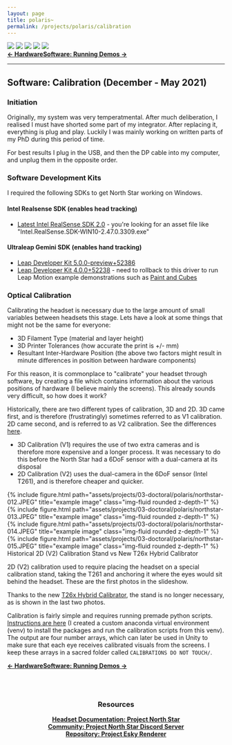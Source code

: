 ```yaml
---
layout: page
title: polaris~
permalink: /projects/polaris/calibration
---
```

<div class="caption">
    <a href="https://www.microsoft.com/en-gb/windows/"><img src="https://img.shields.io/badge/Platform-Windows-yellow?style=flat-square&logo=windows"></a>
    <a href="https://unity.com/"><img src="https://img.shields.io/badge/Environment-Unity%20&%20Pd-orange?style=flat-square&logo=unity&logoColor=white"></a>
    <a href="https://doi.org/10.21428/92fbeb44.8abb9ce6"><img src="https://img.shields.io/badge/Publication-NIME-green?style=flat-square&logo=readthedocs&logoColor=white"></a>
    <a href="https://github.com/sambilbow/polaris/wiki"><img src="https://img.shields.io/badge/Guide-Wiki-red?style=flat-square&logo=todoist&logoColor=white"></a>
    <a href="https://github.com/sambilbow/polaris/"><img src="https://img.shields.io/badge/Code-GitHub-blue?style=flat-square&logo=github&logoColor=white"></a>
</div>
<b style="text-align: center;" id="bottom-nav"><a href="hardware.html">← Hardware</a><a href="demos.html">Software: Running Demos →</a></b>
<hr class="rounded">

## Software: Calibration (December - May 2021)
### Initiation
Originally, my system was very temperatmental. After much deliberation, I realised I must have shorted some part of my integrator. After replacing it, everything is plug and play. Luckily I was mainly working on written parts of my PhD during this period of time.

For best results I plug in the USB, and then the DP cable into my computer, and unplug them in the opposite order. 

### Software Development Kits
I required the following SDKs to get North Star working on Windows.

#### Intel Realsense SDK (enables head tracking)
- [Latest Intel RealSense SDK 2.0](https://github.com/IntelRealSense/librealsense/releases) - you're looking for an asset file like "Intel.RealSense.SDK-WIN10-2.47.0.3309.exe"


#### Ultraleap Gemini SDK (enables hand tracking)
- [Leap Developer Kit 5.0.0-preview+52386](https://developer.leapmotion.com/tracking-software-download)
- [Leap Developer Kit 4.0.0+52238](https://github.com/leapmotion/UnityModules/tree/feat-multi-device/Multidevice%20Service) - need to rollback to this driver to run Leap Motion example demonstrations such as [Paint and Cubes](https://drive.google.com/drive/u/0/folders/1o6NCmuz8T7k9R7Mh66pI_O3nZSzBuHJP)


### Optical Calibration

Calibrating the headset is necessary due to the large amount of small variables between headsets this stage. Lets have a look at some things that might not be the same for everyone:

- 3D Filament Type (material and layer height)
- 3D Printer Tolerances (how accurate the print is +/- mm)
- Resultant Inter-Hardware Position (the above two factors might result in minute differences in position between hardware components)

For this reason, it is commonplace to "calibrate" your headset through software, by creating a file which contains information about the various positions of hardware (I believe mainly the screens). This already sounds very difficult, so how does it work?

Historically, there are two different types of calibration, 3D and 2D. 3D came first, and is therefore (frustratingly) sometimes referred to as V1 calibration. 2D came second, and is referred to as V2 calibration. See the differences [here](https://docs.projectnorthstar.org/calibration/getting-started).

- 3D Calibration (V1) requires the use of two extra cameras and is therefore more expensive and a longer process. It was necessary to do this before the North Star had a 6DoF sensor with a dual-camera at its disposal
- 2D Calibration (V2) uses the dual-camera in the 6DoF sensor (Intel T261), and is therefore cheaper and quicker.

<div class="row">
    <div class="col-sm mt-2 mt-md-0">
        {% include figure.html path="assets/projects/03-doctoral/polaris/northstar-012.JPEG" title="example image" class="img-fluid rounded z-depth-1" %}
    </div>
    <div class="col-sm mt-2 mt-md-0">
        {% include figure.html path="assets/projects/03-doctoral/polaris/northstar-013.JPEG" title="example image" class="img-fluid rounded z-depth-1" %}
    </div>
</div>
<div class="row">
    <div class="col-sm mt-2 mt-md-0">
        {% include figure.html path="assets/projects/03-doctoral/polaris/northstar-014.JPEG" title="example image" class="img-fluid rounded z-depth-1" %}
    </div>
    <div class="col-sm mt-2 mt-md-0">
        {% include figure.html path="assets/projects/03-doctoral/polaris/northstar-015.JPEG" title="example image" class="img-fluid rounded z-depth-1" %}
    </div>
</div>
<div class = "caption">
    Historical 2D (V2) Calibration Stand vs New T26x Hybrid Calibrator
</div>

2D (V2) calibration used to require placing the headset on a special calibration stand, taking the T261 and anchoring it where the eyes would sit behind the headset. These are the first photos in the slideshow.

Thanks to the new <a href="https://github.com/AheadIO/Deck-X/blob/main/Deck_X/STL_files/Calibration_Accessories/DX_T261_Hybrid_Calibrator.stl">T26x Hybrid Calibrator</a>, the stand is no longer necessary, as is shown in the last two photos.

Calibration is fairly simple and requires running premade python scripts. <a href="https://docs.projectnorthstar.org/calibration/2d-calibration">Instructions are here</a> (I created a custom anaconda virtual environment (venv) to install the packages and run the calibration scripts from this venv). The output are four number arrays, which can later be used in Unity to make sure that each eye receives calibrated visuals from the screens. I keep these arrays in a sacred folder called `CALIBRATIONS DO NOT TOUCH/`.
   
<b style="text-align: center;" id="bottom-nav"><a href="hardware.html">← Hardware</a><a href="demos.html">Software: Running Demos →</a></b>

<br><br>
<div style="text-align: center;">
    <h3>Resources</h3>
    <b><a href="https://docs.projectnorthstar.org/">Headset Documentation: Project North Star</a></b><br>
    <b><a href="https://discord.gg/wBsV2ehpq2">Community: Project North Star Discord Server</a></b><br>
    <b><a href="https://github.com/HyperLethalVector/ProjectEsky-UnityIntegration">Repository: Project Esky Renderer</a></b><br>
    <br><br>
</div>